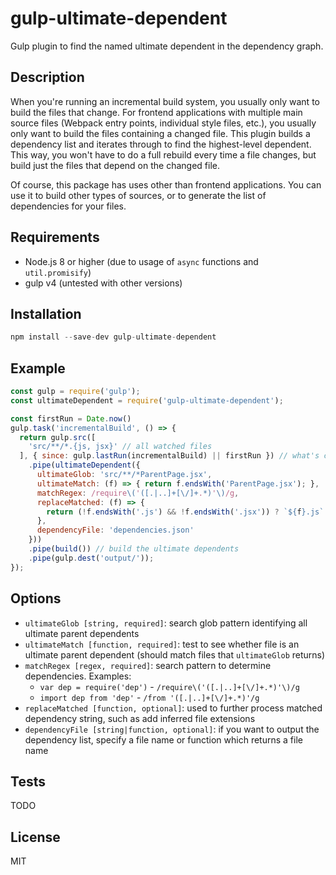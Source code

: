 # gulp-ultimate-dependent

Gulp plugin to find the named ultimate dependent in the dependency graph.

## Description

When you're running an incremental build system, you usually only want to build the files that change. For frontend applications with multiple main source files (Webpack entry points, individual style files, etc.), you usually only want to build the files containing a changed file. This plugin builds a dependency list and iterates through to find the highest-level dependent. This way, you won't have to do a full rebuild every time a file changes, but build just the files that depend on the changed file.

Of course, this package has uses other than frontend applications. You can use it to build other types of sources, or to generate the list of dependencies for your files.

## Requirements

- Node.js 8 or higher (due to usage of `async` functions and `util.promisify`)
- gulp v4 (untested with other versions)

## Installation

```js
npm install --save-dev gulp-ultimate-dependent
```

## Example

```js
const gulp = require('gulp');
const ultimateDependent = require('gulp-ultimate-dependent');

const firstRun = Date.now()
gulp.task('incrementalBuild', () => {
  return gulp.src([
    'src/**/*.{js, jsx}' // all watched files
  ], { since: gulp.lastRun(incrementalBuild) || firstRun }) // what's changed
    .pipe(ultimateDependent({
      ultimateGlob: 'src/**/*ParentPage.jsx',
      ultimateMatch: (f) => { return f.endsWith('ParentPage.jsx'); },
      matchRegex: /require\('([.|..]+[\/]+.*)'\)/g,
      replaceMatched: (f) => {
        return (!f.endsWith('.js') && !f.endsWith('.jsx')) ? `${f}.js` : f;
      },
      dependencyFile: 'dependencies.json'
    }))
    .pipe(build()) // build the ultimate dependents
    .pipe(gulp.dest('output/'));
});
```

## Options

- `ultimateGlob [string, required]`: search glob pattern identifying all ultimate parent dependents
- `ultimateMatch [function, required]`: test to see whether file is an ultimate parent dependent (should match files that `ultimateGlob` returns)
- `matchRegex [regex, required]`: search pattern to determine dependencies. Examples:
  - `var dep = require('dep')` - `/require\('([.|..]+[\/]+.*)'\)/g`
  - `import dep from 'dep'` - `/from '([.|..]+[\/]+.*)'/g`
- `replaceMatched [function, optional]`: used to further process matched dependency string, such as add inferred file extensions
- `dependencyFile [string|function, optional]`: if you want to output the dependency list, specify a file name or function which returns a file name

## Tests

TODO

## License

  MIT
